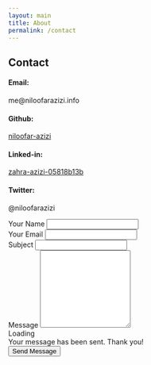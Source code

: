 ```yaml
---
layout: main
title: About
permalink: /contact
---
```


<!-- ======= Contact Section ======= -->
<section id="contact" class="contact">
    <div class="container">
        <div class="section-title">
            <h2>Contact</h2>
        </div>
        <div class="row" data-aos="fade-in">
            <div class="col-lg-5 d-flex align-items-stretch">
                <div class="info">    
                    <div class="email">
                    <i class="bi bi-envelope"></i>
                    <h4>Email:</h4>
                    <p>me@niloofarazizi.info</p>
                    </div>
                    <div class="phone">
                    <i class="bi bi-github"></i>
                    <h4>Github:</h4>
                    <p><a href="https://github.com/niloofar-azizi">niloofar-azizi</a></p>
                    </div>
                    <div class="phone">
                    <i class="bi bi-linkedin"></i>
                    <h4>Linked-in:</h4>
                    <p><a href="https://www.linkedin.com/in/zahra-azizi-05818b13b">zahra-azizi-05818b13b</a></p>
                    </div>
                    <div class="phone">
                    <i class="bi bi-twitter"></i>
                    <h4>Twitter:</h4>
                    <p>@niloofarazizi</p>
                    </div>
                </div>
            </div>
            <div class="col-lg-7 mt-5 mt-lg-0 d-flex align-items-stretch">
                <form action="mailto:me@niloofarazizi.info" method="get" enctype="text/plain" role="form" class="php-email-form">
                    <div class="row">
                    <div class="form-group col-md-6">
                        <label for="name">Your Name</label>
                        <input type="text" name="name" class="form-control" id="name" required>
                    </div>
                    <div class="form-group col-md-6">
                        <label for="name">Your Email</label>
                        <input type="email" class="form-control" name="email" id="email" required>
                    </div>
                    </div>
                    <div class="form-group">
                    <label for="name">Subject</label>
                    <input type="text" class="form-control" name="subject" id="subject" required>
                    </div>
                    <div class="form-group">
                    <label for="name">Message</label>
                    <textarea class="form-control" name="message" rows="10" required></textarea>
                    </div>
                    <div class="my-3">
                    <div class="loading">Loading</div>
                    <div class="error-message"></div>
                    <div class="sent-message">Your message has been sent. Thank you!</div>
                    </div>
                    <div class="text-center"><button type="submit" name="submit">Send Message</button></div>
                </form>
            </div>
        </div>
    </div>
</section>
<!-- End Contact Section -->

